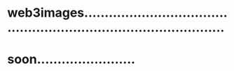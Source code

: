 # web3images........................................................................................
# soon........................
